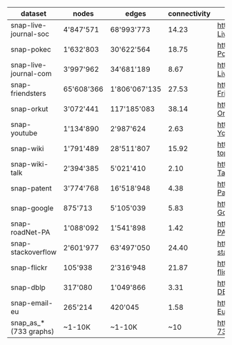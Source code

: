 | dataset                | nodes      | edges         | connectivity | source                                               |
|------------------------|------------|---------------|--------------|------------------------------------------------------|
| snap-live-journal-soc  | 4'847'571  | 68'993'773    | 14.23        | https://snap.stanford.edu/data/soc-LiveJournal1.html |
| snap-pokec             | 1'632'803  | 30'622'564    | 18.75        | https://snap.stanford.edu/data/soc-Pokec.html        |
| snap-live-journal-com  | 3'997'962  | 34'681'189    | 8.67         | https://snap.stanford.edu/data/com-LiveJournal.html  |
| snap-friendsters       | 65'608'366 | 1'806'067'135 | 27.53        | https://snap.stanford.edu/data/com-Friendster.html   |
| snap-orkut             | 3'072'441  | 117'185'083   | 38.14        | https://snap.stanford.edu/data/com-Orkut.html        |
| snap-youtube           | 1'134'890  | 2'987'624     | 2.63         | https://snap.stanford.edu/data/com-Youtube.html      |
| snap-wiki              | 1'791'489  | 28'511'807    | 15.92        | https://snap.stanford.edu/data/wiki-topcats.html     |
| snap-wiki-talk         | 2'394'385  | 5'021'410     | 2.10         | https://snap.stanford.edu/data/wiki-Talk.html        |
| snap-patent            | 3'774'768  | 16'518'948    | 4.38         | https://snap.stanford.edu/data/cit-Patents.html      |
| snap-google            | 875'713    | 5'105'039     | 5.83         | https://snap.stanford.edu/data/web-Google.html       |
| snap-roadNet-PA        | 1'088'092  | 1'541'898     | 1.42         | https://snap.stanford.edu/data/roadNet-PA.html       |
| snap-stackoverflow     | 2'601'977  | 63'497'050    | 24.40        | https://snap.stanford.edu/data/sx-stackoverflow.html |
| snap-flickr            | 105'938    | 2'316'948     | 21.87        | https://snap.stanford.edu/data/web-flickr.html       |
| snap-dblp              | 317'080    | 1'049'866     | 3.31         | https://snap.stanford.edu/data/com-DBLP.html         |
| snap-email-eu          | 265'214    | 420'045       | 1.58         | https://snap.stanford.edu/data/email-EuAll.html      |
| snap_as_* (733 graphs) | ~1-10K     | ~1-10K        | ~10          | https://snap.stanford.edu/data/as-733.html           |
